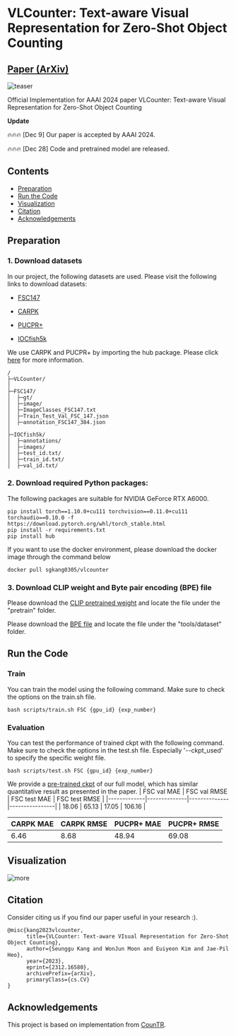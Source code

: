 # VLCounter: Text-aware Visual Representation for Zero-Shot Object Counting
## [Paper (ArXiv)](https://arxiv.org/abs/2312.16580)


![teaser](asset/main.png)

Official Implementation for AAAI 2024 paper VLCounter: Text-aware Visual Representation for Zero-Shot Object Counting


**Update**

🔥🔥🔥 [Dec 9] Our paper is accepted by AAAI 2024.

🔥🔥🔥 [Dec 28] Code and pretrained model are released.

## Contents
* [Preparation](#preparation)
* [Run the Code](#run-the-code)
* [Visualization](#visualization)
* [Citation](#citation)
* [Acknowledgements](#acknowledgements)


## Preparation
### 1. Download datasets
In our project, the following datasets are used.
Please visit the following links to download datasets:

* [FSC147](https://github.com/cvlab-stonybrook/LearningToCountEverything)

* [CARPK](https://lafi.github.io/LPN/)

* [PUCPR+](https://lafi.github.io/LPN/)

* [IOCfish5k](https://github.com/GuoleiSun/Indiscernible-Object-Counting)
  
We use CARPK and PUCPR+ by importing the hub package. Please click [here](https://datasets.activeloop.ai/docs/ml/datasets/carpk-dataset/) for more information.
```
/
├─VLCounter/
│
├─FSC147/    
│  ├─gt/
│  ├─image/
│  ├─ImageClasses_FSC147.txt
│  ├─Train_Test_Val_FSC_147.json
│  ├─annotation_FSC147_384.json
│  
├─IOCfish5k/
│  ├─annotations/
│  ├─images/
│  ├─test_id.txt/
│  ├─train_id.txt/
│  ├─val_id.txt/
```


### 2. Download required Python packages:

The following packages are suitable for NVIDIA GeForce RTX A6000.

```
pip install torch==1.10.0+cu111 torchvision==0.11.0+cu111 torchaudio==0.10.0 -f https://download.pytorch.org/whl/torch_stable.html
pip install -r requirements.txt
pip install hub
```

If you want to use the docker environment, please download the docker image through the command below
```
docker pull sgkang0305/vlcounter
```

### 3. Download CLIP weight and Byte pair encoding (BPE) file

Please download the [CLIP pretrained weight](https://openaipublic.azureedge.net/clip/models/5806e77cd80f8b59890b7e101eabd078d9fb84e6937f9e85e4ecb61988df416f/ViT-B-16.pt) and locate the file under the "pretrain" folder.

Please download the [BPE file](https://github.com/openai/CLIP/blob/main/clip/bpe_simple_vocab_16e6.txt.gz) and locate the file under the "tools/dataset" folder.


## Run the Code

### Train
You can train the model using the following command. Make sure to check the options on the train.sh file.
```
bash scripts/train.sh FSC {gpu_id} {exp_number}
```     


### Evaluation
You can test the performance of trained ckpt with the following command. Make sure to check the options in the test.sh file. Especially '--ckpt_used' to specify the specific weight file.
```
bash scripts/test.sh FSC {gpu_id} {exp_number}
```

We provide a [pre-trained ckpt](https://drive.google.com/file/d/1-2lqtsOm9XW4MXhLzrB5Jf9RkXOpDlaQ/view?usp=sharing) of our full model, which has similar quantitative result as presented in the paper. 
| FSC val MAE | FSC val RMSE | FSC test MAE |  FSC test RMSE | 
|-------------|--------------|--------------|----------------|
| 18.06       | 65.13        | 17.05        | 106.16         |

| CARPK MAE | CARPK RMSE | PUCPR+ MAE | PUCPR+ RMSE |
|-----------|------------|------------|-------------|
|  6.46     | 8.68       | 48.94      | 69.08       |


## Visualization
![more](asset/qualitative_vf.png)

## Citation
Consider citing us if you find our paper useful in your research :).
```
@misc{kang2023vlcounter,
      title={VLCounter: Text-aware VIsual Representation for Zero-Shot Object Counting}, 
      author={Seunggu Kang and WonJun Moon and Euiyeon Kim and Jae-Pil Heo},
      year={2023},
      eprint={2312.16580},
      archivePrefix={arXiv},
      primaryClass={cs.CV}
}
```

## Acknowledgements

This project is based on implementation from [CounTR](https://github.com/Verg-Avesta/CounTR).
